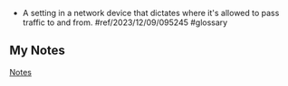 - A setting in a network device that dictates where it's allowed to pass traffic to and from. #ref/2023/12/09/095245 #glossary
## My Notes
[Notes](mynotes/networking-acls-notes.md)

